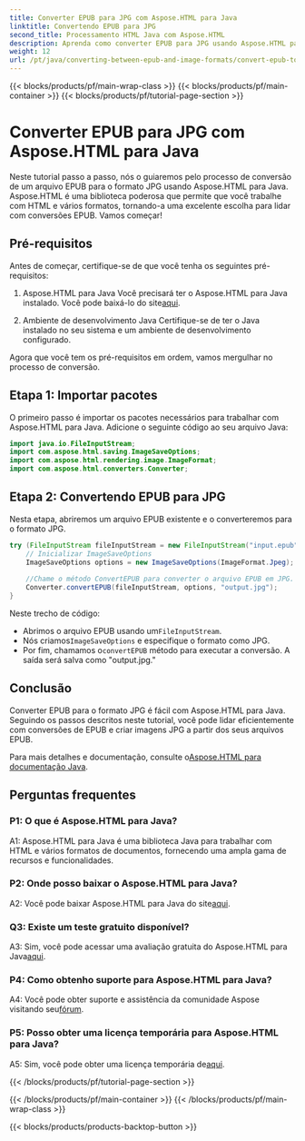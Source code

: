 ```yaml
---
title: Converter EPUB para JPG com Aspose.HTML para Java
linktitle: Convertendo EPUB para JPG
second_title: Processamento HTML Java com Aspose.HTML
description: Aprenda como converter EPUB para JPG usando Aspose.HTML para Java. Siga nosso guia passo a passo e aproveite o poder do Aspose.HTML.
weight: 12
url: /pt/java/converting-between-epub-and-image-formats/convert-epub-to-jpg/
---
```


{{< blocks/products/pf/main-wrap-class >}}
{{< blocks/products/pf/main-container >}}
{{< blocks/products/pf/tutorial-page-section >}}

# Converter EPUB para JPG com Aspose.HTML para Java

Neste tutorial passo a passo, nós o guiaremos pelo processo de conversão de um arquivo EPUB para o formato JPG usando Aspose.HTML para Java. Aspose.HTML é uma biblioteca poderosa que permite que você trabalhe com HTML e vários formatos, tornando-a uma excelente escolha para lidar com conversões EPUB. Vamos começar!

## Pré-requisitos

Antes de começar, certifique-se de que você tenha os seguintes pré-requisitos:

1. Aspose.HTML para Java
 Você precisará ter o Aspose.HTML para Java instalado. Você pode baixá-lo do site[aqui](https://releases.aspose.com/html/java/).

2. Ambiente de desenvolvimento Java
Certifique-se de ter o Java instalado no seu sistema e um ambiente de desenvolvimento configurado.

Agora que você tem os pré-requisitos em ordem, vamos mergulhar no processo de conversão.

## Etapa 1: Importar pacotes

O primeiro passo é importar os pacotes necessários para trabalhar com Aspose.HTML para Java. Adicione o seguinte código ao seu arquivo Java:

```java
import java.io.FileInputStream;
import com.aspose.html.saving.ImageSaveOptions;
import com.aspose.html.rendering.image.ImageFormat;
import com.aspose.html.converters.Converter;
```

## Etapa 2: Convertendo EPUB para JPG

Nesta etapa, abriremos um arquivo EPUB existente e o converteremos para o formato JPG.

```java
try (FileInputStream fileInputStream = new FileInputStream("input.epub")) {
    // Inicializar ImageSaveOptions
    ImageSaveOptions options = new ImageSaveOptions(ImageFormat.Jpeg);
    
    //Chame o método ConvertEPUB para converter o arquivo EPUB em JPG.
    Converter.convertEPUB(fileInputStream, options, "output.jpg");
}
```

Neste trecho de código:

-  Abrimos o arquivo EPUB usando um`FileInputStream`.
-  Nós criamos`ImageSaveOptions` e especifique o formato como JPG.
-  Por fim, chamamos o`convertEPUB` método para executar a conversão. A saída será salva como "output.jpg."

## Conclusão

Converter EPUB para o formato JPG é fácil com Aspose.HTML para Java. Seguindo os passos descritos neste tutorial, você pode lidar eficientemente com conversões de EPUB e criar imagens JPG a partir dos seus arquivos EPUB.

 Para mais detalhes e documentação, consulte o[Aspose.HTML para documentação Java](https://reference.aspose.com/html/java/).

## Perguntas frequentes

### P1: O que é Aspose.HTML para Java?

A1: Aspose.HTML para Java é uma biblioteca Java para trabalhar com HTML e vários formatos de documentos, fornecendo uma ampla gama de recursos e funcionalidades.

### P2: Onde posso baixar o Aspose.HTML para Java?

 A2: Você pode baixar Aspose.HTML para Java do site[aqui](https://releases.aspose.com/html/java/).

### Q3: Existe um teste gratuito disponível?

 A3: Sim, você pode acessar uma avaliação gratuita do Aspose.HTML para Java[aqui](https://releases.aspose.com/).

### P4: Como obtenho suporte para Aspose.HTML para Java?

 A4: Você pode obter suporte e assistência da comunidade Aspose visitando seu[fórum](https://forum.aspose.com/).

### P5: Posso obter uma licença temporária para Aspose.HTML para Java?

A5: Sim, você pode obter uma licença temporária de[aqui](https://purchase.aspose.com/temporary-license/).

{{< /blocks/products/pf/tutorial-page-section >}}

{{< /blocks/products/pf/main-container >}}
{{< /blocks/products/pf/main-wrap-class >}}

{{< blocks/products/products-backtop-button >}}
